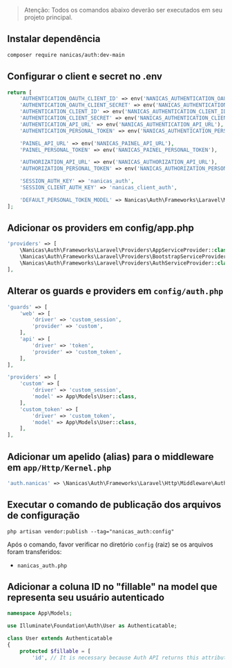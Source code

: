 > Atenção: Todos os comandos abaixo deverão ser executados em seu projeto principal.

## Instalar dependência
```bash
composer require nanicas/auth:dev-main
```

## Configurar o client e secret no .env
```php
return [
    'AUTHENTICATION_OAUTH_CLIENT_ID' => env('NANICAS_AUTHENTICATION_OAUTH_CLIENT_ID'),
    'AUTHENTICATION_OAUTH_CLIENT_SECRET' => env('NANICAS_AUTHENTICATION_OAUTH_CLIENT_SECRET'),
    'AUTHENTICATION_CLIENT_ID' => env('NANICAS_AUTHENTICATION_CLIENT_ID'),
    'AUTHENTICATION_CLIENT_SECRET' => env('NANICAS_AUTHENTICATION_CLIENT_SECRET'),
    'AUTHENTICATION_API_URL' => env('NANICAS_AUTHENTICATION_API_URL'),
    'AUTHENTICATION_PERSONAL_TOKEN' => env('NANICAS_AUTHENTICATION_PERSONAL_TOKEN'),

    'PAINEL_API_URL' => env('NANICAS_PAINEL_API_URL'),
    'PAINEL_PERSONAL_TOKEN' => env('NANICAS_PAINEL_PERSONAL_TOKEN'),

    'AUTHORIZATION_API_URL' => env('NANICAS_AUTHORIZATION_API_URL'),
    'AUTHORIZATION_PERSONAL_TOKEN' => env('NANICAS_AUTHORIZATION_PERSONAL_TOKEN'),

    'SESSION_AUTH_KEY' => 'nanicas_auth',
    'SESSION_CLIENT_AUTH_KEY' => 'nanicas_client_auth',

    'DEFAULT_PERSONAL_TOKEN_MODEL' => Nanicas\Auth\Frameworks\Laravel\Models\PersonalToken::class,
];
```

## Adicionar os providers em config/app.php
```php
'providers' => [
    \Nanicas\Auth\Frameworks\Laravel\Providers\AppServiceProvider::class,
    \Nanicas\Auth\Frameworks\Laravel\Providers\BootstrapServiceProvider::class,
    \Nanicas\Auth\Frameworks\Laravel\Providers\AuthServiceProvider::class,
],
```

## Alterar os guards e providers em `config/auth.php`
```php
'guards' => [
    'web' => [
        'driver' => 'custom_session',
        'provider' => 'custom',
    ],
    'api' => [
        'driver' => 'token',
        'provider' => 'custom_token',
    ],
],
```

```php
'providers' => [
    'custom' => [
        'driver' => 'custom_session',
        'model' => App\Models\User::class,
    ],
    'custom_token' => [
        'driver' => 'custom_token',
        'model' => App\Models\User::class,
    ],
],
```

## Adicionar um apelido (alias) para o middleware em `app/Http/Kernel.php`
```php
'auth.nanicas' => \Nanicas\Auth\Frameworks\Laravel\Http\Middleware\Authenticate::class,
```

## Executar o comando de publicação dos arquivos de configuração
`php artisan vendor:publish --tag="nanicas_auth:config"`

Após o comando, favor verificar no diretório `config` (raiz) se os arquivos foram transferidos:
- `nanicas_auth.php`

## Adicionar a coluna ID no "fillable" na model que representa seu usuário autenticado
```php
namespace App\Models;

use Illuminate\Foundation\Auth\User as Authenticatable;

class User extends Authenticatable
{
    protected $fillable = [
        'id', // It is necessary because Auth API returns this attribute
```
